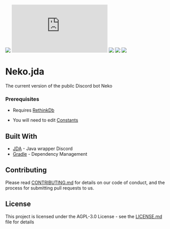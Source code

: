 ![](https://circleci.com/gh/Nekos-life/neko-bot-jda.svg?style=svg) ![](https://dickswordapp.com/api/guilds/333713662739218433/widget.json) ![](https://dickswordapp.com/api/guilds/334186716770598912/custom.svg) ![](https://cdn.discordapp.com/attachments/377619690513498133/406183455123177481/OpenSauce.svg) ![](https://cdn.discordapp.com/attachments/377619690513498133/406183436571639808/License.svg) 
# Neko.jda

The current version of the pubilc Discord bot Neko 


### Prerequisites

* Requires [RethinkDb](https://www.rethinkdb.com/)

* You will need to edit [Constants](src/main/java/life/nekos/bot/commons/Constants.java)

## Built With

* [JDA](https://github.com/DV8FromTheWorld/JDA) - Java wrapper Discord 
* [Gradle](https://gradle.org/) - Dependency Management

## Contributing

Please read [CONTRIBUTING.md]() for details on our code of conduct, and the process for submitting pull requests to us.

## License

This project is licensed under the AGPL-3.0 License - see the [LICENSE.md](LICENSE) file for details

